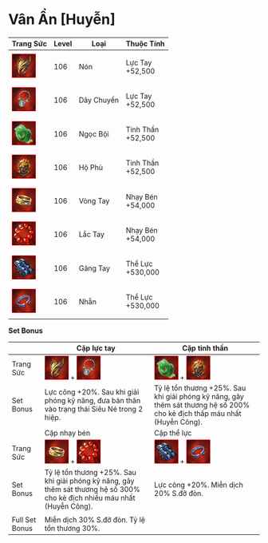 # Vân Ẩn \[Huyễn]

| Trang Sức                                    | Level | Loại       | Thuộc Tính                  |
| -------------------------------------------- | ----- | ---------- | --------------------------- |
| ![](<../../.gitbook/assets/image (674).png>) | 106   | Nón        | <p>Lực Tay<br>+52,500</p>   |
| ![](<../../.gitbook/assets/image (689).png>) | 106   | Dây Chuyền | <p>Lực Tay<br>+52,500</p>   |
| ![](<../../.gitbook/assets/image (712).png>) | 106   | Ngọc Bội   | <p>Tinh Thần<br>+52,500</p> |
| ![](<../../.gitbook/assets/image (664).png>) | 106   | Hộ Phù     | <p>Tinh Thần<br>+52,500</p> |
| ![](<../../.gitbook/assets/image (637).png>) | 106   | Vòng Tay   | <p>Nhạy Bén<br>+54,000</p>  |
| ![](<../../.gitbook/assets/image (751).png>) | 106   | Lắc Tay    | <p>Nhạy Bén<br>+54,000</p>  |
| ![](<../../.gitbook/assets/image (641).png>) | 106   | Găng Tay   | <p>Thể Lực<br>+530,000</p>  |
| ![](<../../.gitbook/assets/image (760).png>) | 106   | Nhẫn       | <p>Thể Lực<br>+530,000</p>  |

&#x20;

**Set Bonus**

|                | Cặp lực tay                                                                                                                | Cặp tinh thần                                                                                                             |
| -------------- | -------------------------------------------------------------------------------------------------------------------------- | ------------------------------------------------------------------------------------------------------------------------- |
| Trang Sức      |  ![](<../../.gitbook/assets/image (674).png>) + ![](<../../.gitbook/assets/image (689).png>)                               |  ![](<../../.gitbook/assets/image (712).png>) + ![](<../../.gitbook/assets/image (664).png>)                              |
| Set Bonus      | Lực công +20%. Sau khi giải phóng kỹ năng, đưa bản thân vào trạng thái Siêu Né trong 2 hiệp.                               | Tỷ lệ tổn thương +25%. Sau khi giải phóng kỹ năng, gây thêm sát thương hệ số 200% cho kẻ địch thấp máu nhất (Huyễn Công). |
|                | Cặp nhạy bén                                                                                                               | Cặp thể lực                                                                                                               |
| Trang Sức      |  ![](<../../.gitbook/assets/image (637).png>) + ![](<../../.gitbook/assets/image (751).png>)                               | ![](<../../.gitbook/assets/image (641).png>) + ![](<../../.gitbook/assets/image (760).png>)                               |
| Set Bonus      | Tỷ lệ tổn thương +25%. Sau khi giải phóng kỹ năng, gây thêm sát thương hệ số 300% cho kẻ địch nhiều máu nhất (Huyễn Công). | Lực công +20%. Miễn dịch 20%  S.đỡ đòn.                                                                                   |
|                |                                                                                                                            |                                                                                                                           |
| Full Set Bonus | Miễn dịch 30% S.đỡ đòn. Tỷ lệ tổn thương 30%.                                                                              |                                                                                                                           |
